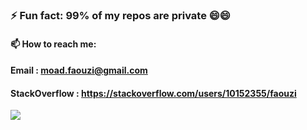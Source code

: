### ⚡ Fun fact: 99% of my repos are private 😄😄
#### 📫 How to reach me: 
#### Email : moad.faouzi@gmail.com
#### StackOverflow : https://stackoverflow.com/users/10152355/faouzi

![](https://komarev.com/ghpvc/?username=faouzii&label=STARS) 


<!--
**Faouzii/faouzii** is a ✨ _special_ ✨ repository because its `README.md` (this file) appears on your GitHub profile.

Here are some ideas to get you started:

- 🔭 I’m currently working on ...
- 🌱 I’m currently learning ...
- 👯 I’m looking to collaborate on ...
- 🤔 I’m looking for help with ...
- 💬 Ask me about ...
- 📫 How to reach me: ...
- 😄 Pronouns: ...
- ⚡ Fun fact: ...
-->
